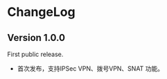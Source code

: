 ChangeLog
=========

Version 1.0.0
-------------

First public release.

* 首次发布，支持IPSec VPN、拨号VPN、SNAT 功能。
